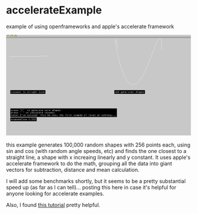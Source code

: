 accelerateExample
=================

example of using openframeworks and apple's accelerate framework

![image](accelerateExample.png)

this example generates 100,000 random shapes with 256 points each,  using sin and cos (with random angle speeds, etc) and finds the one closest to a straight line, a shape with x increaing linearly and y constant.  It uses apple's accelerate framework to do the math, grouping all the data into giant vectors for subtraction, distance and mean calculation. 

I will add some benchmarks shortly, but it seems to be a pretty substantial speed up (as far as I can tell)…   posting this here in case it's helpful for anyone looking for accelerate examples. 

Also, I found [this tutorial](http://www.ffnn.nl/pages/articles/apple-mac-os-x/vectorizing-with-vdsp-and-veclib.php) pretty helpful.